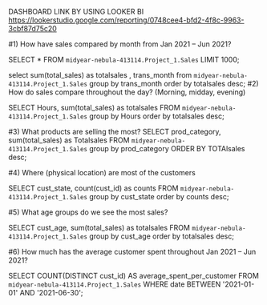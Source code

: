 DASHBOARD LINK BY USING LOOKER BI
https://lookerstudio.google.com/reporting/0748cee4-bfd2-4f8c-9963-3cbf87d75c20


#1)	How have sales compared by month from Jan 2021 – Jun 2021?

SELECT *  FROM `midyear-nebula-413114.Project_1.Sales` LIMIT 1000;

select sum(total_sales) as totalsales , trans_month from `midyear-nebula-413114.Project_1.Sales`
group by trans_month order by totalsales desc;
#2)	How do sales compare throughout the day? (Morning, midday, evening)

SELECT Hours, sum(total_sales)  as totalsales FROM `midyear-nebula-413114.Project_1.Sales`
group by Hours order by totalsales desc;

#3)	What products are selling the most?
SELECT prod_category, sum(total_sales) as Totalsales  FROM `midyear-nebula-413114.Project_1.Sales` 
group by prod_category ORDER BY TOTAlsales desc;

#4)	Where (physical location) are most of the customers

SELECT  cust_state, count(cust_id) as counts   FROM `midyear-nebula-413114.Project_1.Sales`
 group by cust_state order by counts desc;

#5)	What age groups do we see the most sales?


SELECT cust_age, sum(total_sales) as totalsales  FROM `midyear-nebula-413114.Project_1.Sales` 
 group by cust_age  order by totalsales desc;


 #6)	How much has the average customer spent throughout Jan 2021 – Jun 2021?


SELECT 
     COUNT(DISTINCT cust_id) AS average_spent_per_customer
FROM 
    `midyear-nebula-413114.Project_1.Sales`
WHERE 
    date BETWEEN '2021-01-01' AND '2021-06-30';



